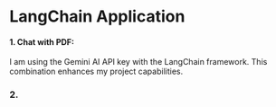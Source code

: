 # LangChain Application

#### 1. Chat with PDF:
I am using the Gemini AI API key with the LangChain framework. This combination enhances my project capabilities.

### 2. 

